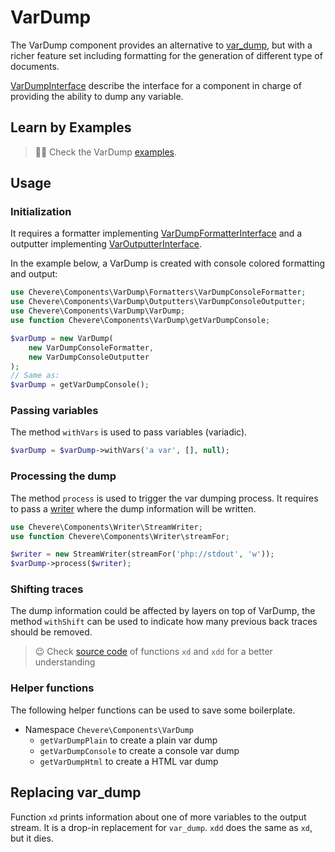 # VarDump

The VarDump component provides an alternative to [var_dump](https://www.php.net/manual/en/function.var-dump.php), but with a richer feature set including formatting for the generation of different type of documents.

[VarDumpInterface](../reference/Chevere/Interfaces/VarDump/VarDumpInterface.md) describe the interface for a component in charge of providing the ability to dump any variable.

## Learn by Examples

> 🧔🏾 Check the VarDump [examples](https://github.com/chevere/examples/tree/master/02.VarDump).

## Usage

### Initialization

It requires a formatter implementing [VarDumpFormatterInterface](../reference/Chevere/Interfaces/VarDump/VarDumpFormatterInterface.md) and a outputter implementing [VarOutputterInterface](../reference/Chevere/Interfaces/VarDump/VarOutputterInterface.md).

In the example below, a VarDump is created with console colored formatting and output:

```php
use Chevere\Components\VarDump\Formatters\VarDumpConsoleFormatter;
use Chevere\Components\VarDump\Outputters\VarDumpConsoleOutputter;
use Chevere\Components\VarDump\VarDump;
use function Chevere\Components\VarDump\getVarDumpConsole;

$varDump = new VarDump(
    new VarDumpConsoleFormatter,
    new VarDumpConsoleOutputter
);
// Same as:
$varDump = getVarDumpConsole();
```

### Passing variables

The method `withVars` is used to pass variables (variadic).

```php
$varDump = $varDump->withVars('a var', [], null);
```

### Processing the dump

The method `process` is used to trigger the var dumping process. It requires to pass a [writer](Writer.md) where the dump information will be written.

```php
use Chevere\Components\Writer\StreamWriter;
use function Chevere\Components\Writer\streamFor;

$writer = new StreamWriter(streamFor('php://stdout', 'w'));
$varDump->process($writer);
```

### Shifting traces

The dump information could be affected by layers on top of VarDump, the method `withShift` can be used to indicate how many previous back traces should be removed.

> 😉 Check [source code](https://github.com/chevere/chevere/blob/master/components/VarDump/functions.php) of functions `xd` and `xdd` for a better understanding

### Helper functions

The following helper functions can be used to save some boilerplate.

* Namespace `Chevere\Components\VarDump`
  * `getVarDumpPlain` to create a plain var dump
  * `getVarDumpConsole` to create a console var dump
  * `getVarDumpHtml` to create a HTML var dump

## Replacing var_dump

Function `xd` prints information about one of more variables to the output stream. It is a drop-in replacement for `var_dump`. `xdd` does the same as `xd`, but it dies.
